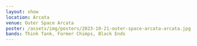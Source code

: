 ```yaml
---
layout: show
location: Arcata
venue: Outer Space Arcata
poster: /assets/img/posters/2023-10-21-outer-space-arcata-arcata.jpg
bands: Think Tank, Former Chimps, Black Ends
---
```


